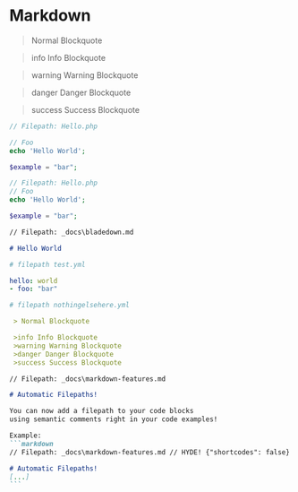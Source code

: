 # Markdown

> Normal Blockquote

>info Info Blockquote

>warning Warning Blockquote

>danger Danger Blockquote

>success Success Blockquote


```php
// Filepath: Hello.php

// Foo
echo 'Hello World';

$example = "bar";
```


```php
// Filepath: Hello.php
// Foo
echo 'Hello World';

$example = "bar";
```

```markdown
// Filepath: _docs\bladedown.md

# Hello World
```

```yaml
# filepath test.yml

hello: world
- foo: "bar"
```


```yaml
# filepath nothingelsehere.yml
```

```markdown
 > Normal Blockquote

 >info Info Blockquote
 >warning Warning Blockquote
 >danger Danger Blockquote
 >success Success Blockquote
```



````markdown
// Filepath: _docs\markdown-features.md

# Automatic Filepaths!

You can now add a filepath to your code blocks
using semantic comments right in your code examples!

Example:
```markdown
// Filepath: _docs\markdown-features.md // HYDE! {"shortcodes": false} HYDE! // 

# Automatic Filepaths! 
[...]
```
````

